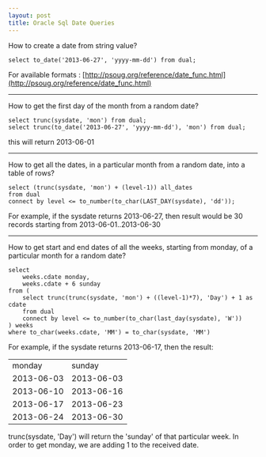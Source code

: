 ```yaml
---
layout: post
title: Oracle Sql Date Queries
---
```


How to create a date from string value?

    select to_date('2013-06-27', 'yyyy-mm-dd') from dual;

For available formats : [http://psoug.org/reference/date_func.html](http://psoug.org/reference/date_func.html)

- - -

How to get the first day of the month from a random date?

    select trunc(sysdate, 'mon') from dual;
    select trunc(to_date('2013-06-27', 'yyyy-mm-dd'), 'mon') from dual;

this will return 2013-06-01

- - -

How to get all the dates, in a particular month from a random date, into a table of rows?

    select (trunc(sysdate, 'mon') + (level-1)) all_dates
    from dual
    connect by level <= to_number(to_char(LAST_DAY(sysdate), 'dd'));

For example, if the sysdate returns 2013-06-27, then result would be 30 records starting from 2013-06-01..2013-06-30

- - -

How to get start and end dates of all the weeks, starting from monday, of a particular month for a random date?

    select 
        weeks.cdate monday,
        weeks.cdate + 6 sunday
    from (
        select trunc(trunc(sysdate, 'mon') + ((level-1)*7), 'Day') + 1 as cdate
        from dual
        connect by level <= to_number(to_char(last_day(sysdate), 'W'))
    ) weeks
    where to_char(weeks.cdate, 'MM') = to_char(sysdate, 'MM')

For example, if the sysdate returns 2013-06-17, then the result:

<table>
    <tr><td>monday</td><td>sunday</td></tr>
    <tr><td>2013-06-03</td><td>2013-06-03</td></tr>
    <tr><td>2013-06-10</td><td>2013-06-16</td></tr>
    <tr><td>2013-06-17</td><td>2013-06-23</td></tr>
    <tr><td>2013-06-24</td><td>2013-06-30</td></tr>
</table>

trunc(sysdate, 'Day') will return the 'sunday' of that particular week. In order to get monday, we are adding 1 to the received date.


